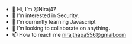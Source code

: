 - 👋 Hi, I’m @Niraj47
- 👀 I’m interested in Security.
- 🌱 I’m currently learning Javascript
- 💞️ I’m looking to collaborate on anything.
- 📫 How to reach me nirajthapa556@gmail.com

<!---
Niraj47/Niraj47 is a ✨ special ✨ repository because its `README.md` (this file) appears on your GitHub profile.
You can click the Preview link to take a look at your changes.
--->
